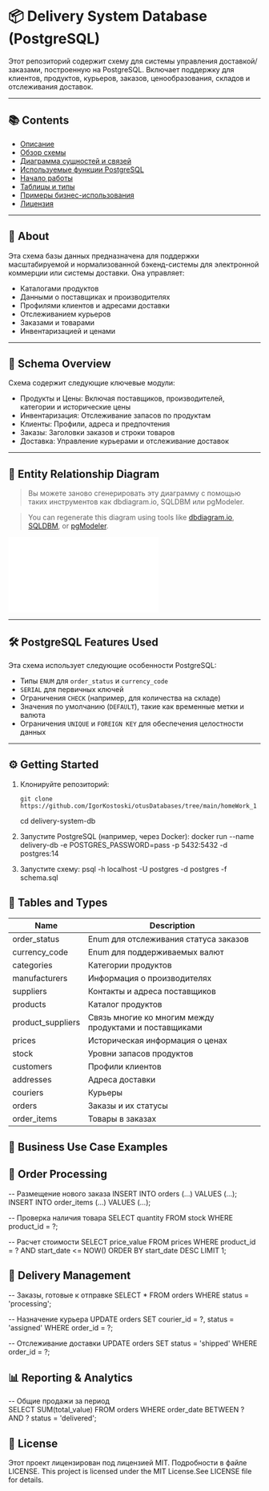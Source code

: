 # 📦 Delivery System Database (PostgreSQL)

Этот репозиторий содержит схему для системы управления доставкой/заказами, построенную на PostgreSQL. Включает поддержку для клиентов, продуктов, курьеров, заказов, ценообразования, складов и отслеживания доставок.


---

## 📚 Contents

- [Описание](#-about)
- [Обзор схемы](#-schema-overview)
- [Диаграмма сущностей и связей](#-entity-relationship-diagram)
- [Используемые функции PostgreSQL](#-postgresql-features-used)
- [Начало работы](#-getting-started)
- [Таблицы и типы](#-tables-and-types)
- [Примеры бизнес-использования](#-business-use-case-examples)
- [Лицензия](#-license)

---

## 📖 About

Эта схема базы данных предназначена для поддержки масштабируемой и нормализованной бэкенд-системы для электронной коммерции или системы доставки. Она управляет:

- Каталогами продуктов
- Данными о поставщиках и производителях
- Профилями клиентов и адресами доставки
- Отслеживанием курьеров
- Заказами и товарами
- Инвентаризацией и ценами

---

## 🧠 Schema Overview

Схема содержит следующие ключевые модули:

  - Продукты и Цены: Включая поставщиков, производителей, категории и исторические цены
  - Инвентаризация: Отслеживание запасов по продуктам
  - Клиенты: Профили, адреса и предпочтения
  - Заказы: Заголовки заказов и строки товаров
  - Доставка: Управление курьерами и отслеживание доставок

---

## 🧭 Entity Relationship Diagram

> Вы можете заново сгенерировать эту диаграмму с помощью таких инструментов как dbdiagram.io, SQLDBM или pgModeler.

> You can regenerate this diagram using tools like [dbdiagram.io](https://dbdiagram.io), [SQLDBM](https://sqldbm.com), or [pgModeler](https://pgmodeler.io/).

![Schema Diagram](docs/schema_diagram.pdf)

---

## 🛠 PostgreSQL Features Used

Эта схема использует следующие особенности PostgreSQL:

  - Типы `ENUM` для `order_status` и `currency_code`
  - `SERIAL` для первичных ключей
  - Ограничения `CHECK` (например, для количества на складе)
  - Значения по умолчанию (`DEFAULT`), такие как временные метки и валюта
  - Ограничения `UNIQUE` и `FOREIGN KEY` для обеспечения целостности данных


---

## ⚙️ Getting Started

 1. Клонируйте репозиторий:

        git clone https://github.com/IgorKostoski/otusDatabases/tree/main/homeWork_1
    cd delivery-system-db

  2. Запустите PostgreSQL (например, через Docker): docker run --name delivery-db -e POSTGRES_PASSWORD=pass -p 5432:5432 -d postgres:14

  3. Запустите схему: psql -h localhost -U postgres -d postgres -f schema.sql



## 🧾 Tables and Types
| Name               | Description                                      |
|--------------------|--------------------------------------------------|
| order_status       | Enum для отслеживания статуса заказов           |
| currency_code      | Enum для поддерживаемых валют                   |
| categories         | Категории продуктов                              |
| manufacturers      | Информация о производителях                     |
| suppliers          | Контакты и адреса поставщиков                   |
| products           | Каталог продуктов                               |
| product_suppliers  | Связь многие ко многим между продуктами и поставщиками |
| prices             | Историческая информация о ценах                |
| stock              | Уровни запасов продуктов                        |
| customers          | Профили клиентов                                |
| addresses          | Адреса доставки                                 |
| couriers           | Курьеры                                          |
| orders             | Заказы и их статусы                             |
| order_items        | Товары в заказах                                |



## 💼 Business Use Case Examples

## 🛒 Order Processing

-- Размещение нового заказа 
INSERT INTO orders (...) VALUES (...);
INSERT INTO order_items (...) VALUES (...);

-- Проверка наличия товара
SELECT quantity FROM stock WHERE product_id = ?;

-- Расчет стоимости 
SELECT price_value FROM prices WHERE product_id = ? AND start_date <= NOW() ORDER BY start_date DESC LIMIT 1;

## 🚚 Delivery Management

-- Заказы, готовые к отправке 
SELECT * FROM orders WHERE status = 'processing';


-- Назначение курьера 
UPDATE orders SET courier_id = ?, status = 'assigned' WHERE order_id = ?;

-- Отслеживание доставки 
UPDATE orders SET status = 'shipped' WHERE order_id = ?;


## 📊 Reporting & Analytics

-- Общие продажи за период  
SELECT SUM(total_value) 
FROM orders 
WHERE order_date BETWEEN ? AND ? status = 'delivered';

## 📄 License
Этот проект лицензирован под лицензией MIT. Подробности в файле LICENSE.
This project is licensed under the MIT License.See LICENSE file for details.
